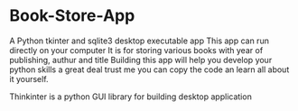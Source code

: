 # Book-Store-App
A Python tkinter and sqlite3 desktop executable app 
This app can run directly on your computer
It is for storing various books with year of publishing, authur and title 
Building this app will help you develop your python skills a great deal trust me 
you can copy the code an learn all about it yourself.

Thinkinter is a python GUI library for building desktop application 
